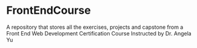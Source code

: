 # FrontEndCourse
A repository that stores all the exercises, projects and capstone from a Front End Web Development Certification Course Instructed by Dr. Angela Yu
